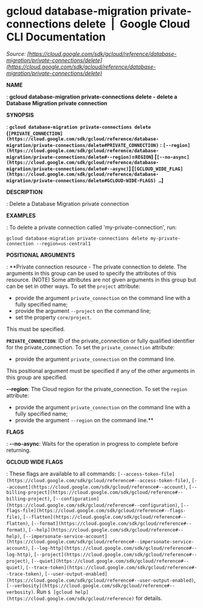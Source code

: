 # gcloud database-migration private-connections delete  |  Google Cloud CLI Documentation

*Source: [https://cloud.google.com/sdk/gcloud/reference/database-migration/private-connections/delete](https://cloud.google.com/sdk/gcloud/reference/database-migration/private-connections/delete)*

**NAME**

: **gcloud database-migration private-connections delete - delete a Database Migration private connection**

**SYNOPSIS**

: **`gcloud database-migration private-connections delete` (`[PRIVATE_CONNECTION](https://cloud.google.com/sdk/gcloud/reference/database-migration/private-connections/delete#PRIVATE_CONNECTION)` : `[--region](https://cloud.google.com/sdk/gcloud/reference/database-migration/private-connections/delete#--region)`=`REGION`) [`[--no-async](https://cloud.google.com/sdk/gcloud/reference/database-migration/private-connections/delete#--async)`] [`[GCLOUD_WIDE_FLAG](https://cloud.google.com/sdk/gcloud/reference/database-migration/private-connections/delete#GCLOUD-WIDE-FLAGS) …`]**

**DESCRIPTION**

: Delete a Database Migration private connection

**EXAMPLES**

: To delete a private connection called 'my-private-connection', run:

```
gcloud database-migration private-connections delete my-private-connection --region=us-central1
```

**POSITIONAL ARGUMENTS**

: **Private connection resource - The private connection to delete. The arguments in
this group can be used to specify the attributes of this resource. (NOTE) Some
attributes are not given arguments in this group but can be set in other ways.
To set the `project` attribute:

- provide the argument `private_connection` on the command line with a
fully specified name;
- provide the argument `--project` on the command line;
- set the property `core/project`.

This must be specified.

**`PRIVATE_CONNECTION`**:
ID of the private_connection or fully qualified identifier for the
private_connection.
To set the `private_connection` attribute:

- provide the argument `private_connection` on the command line.

This positional argument must be specified if any of the other arguments in this
group are specified.

**--region**:
The Cloud region for the private_connection.
To set the `region` attribute:

- provide the argument `private_connection` on the command line with a
fully specified name;
- provide the argument `--region` on the command line.**

**FLAGS**

: **--no-async**:
Waits for the operation in progress to complete before returning.

**GCLOUD WIDE FLAGS**

: These flags are available to all commands: `[--access-token-file](https://cloud.google.com/sdk/gcloud/reference#--access-token-file)`,
`[--account](https://cloud.google.com/sdk/gcloud/reference#--account)`, `[--billing-project](https://cloud.google.com/sdk/gcloud/reference#--billing-project)`,
`[--configuration](https://cloud.google.com/sdk/gcloud/reference#--configuration)`,
`[--flags-file](https://cloud.google.com/sdk/gcloud/reference#--flags-file)`,
`[--flatten](https://cloud.google.com/sdk/gcloud/reference#--flatten)`, `[--format](https://cloud.google.com/sdk/gcloud/reference#--format)`, `[--help](https://cloud.google.com/sdk/gcloud/reference#--help)`, `[--impersonate-service-account](https://cloud.google.com/sdk/gcloud/reference#--impersonate-service-account)`,
`[--log-http](https://cloud.google.com/sdk/gcloud/reference#--log-http)`,
`[--project](https://cloud.google.com/sdk/gcloud/reference#--project)`, `[--quiet](https://cloud.google.com/sdk/gcloud/reference#--quiet)`, `[--trace-token](https://cloud.google.com/sdk/gcloud/reference#--trace-token)`, `[--user-output-enabled](https://cloud.google.com/sdk/gcloud/reference#--user-output-enabled)`,
`[--verbosity](https://cloud.google.com/sdk/gcloud/reference#--verbosity)`.
Run `$ [gcloud help](https://cloud.google.com/sdk/gcloud/reference)` for details.
